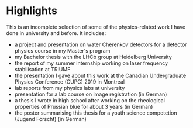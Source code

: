 # Highlights
This is an incomplete selection of some of the physics-related work I have done in university and before. It includes: 

- a project and presentation on water Cherenkov detectors for a detector physics course in my Master's program
- my Bachelor thesis with the LHCb group at Heidelberg University
- the report of my summer internship working on laser frequency stabilisation at TRIUMF
- the presentation I gave about this work at the Canadian Undergraduate Physics Conference (CUPC) 2019 in Montreal
- lab reports from my physics labs at university
- presentation for a lab course on image registration (in German)
- a thesis I wrote in high school after working on the rheological properties of Prussian blue for about 3 years (in German)
- the poster summarising this thesis for a youth science competetion (Jugend Forscht) (in German)
